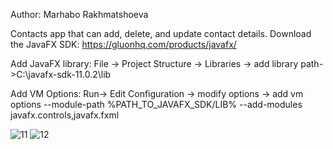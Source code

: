 Author: Marhabo Rakhmatshoeva

Contacts app that can add, delete, and update contact details. Download the JavaFX SDK: https://gluonhq.com/products/javafx/

Add JavaFX library: File -> Project Structure -> Libraries -> add library path->C:\javafx-sdk-11.0.2\lib

Add VM Options: Run-> Edit Configuration -> modify options -> add vm options --module-path %PATH_TO_JAVAFX_SDK/LIB% --add-modules javafx.controls,javafx.fxml

![11](https://user-images.githubusercontent.com/91888254/146681454-6095335b-a62b-41fd-82c9-ee72c3a5a748.png)
![12](https://user-images.githubusercontent.com/91888254/146681459-c7f6a87c-4bf8-4a1c-906a-94cf217f5535.png)

